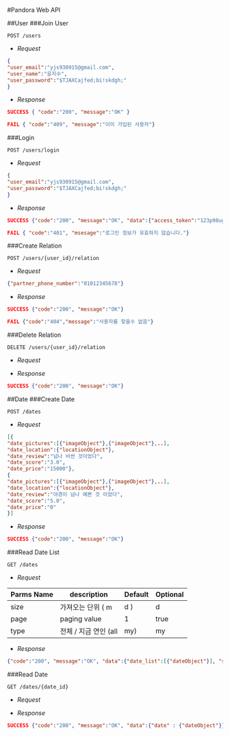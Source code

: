 #Pandora Web API

##User
###Join User
```http
POST /users
```
* _Request_

```json
{
"user_email":"yjs930915@gmail.com",
"user_name":"윤지수",
"user_password":"$TJAXCajfed;bi!skdgh;"
}
```

* _Response_

```json
SUCCESS { "code":"200", "message":"OK" } 
```
```json
FAIL { "code":"409", "message":"이미 가입된 사용자"}
```

###Login
```http
POST /users/login
```

* _Request_

```json
{
"user_email":"yjs930915@gmail.com",
"user_password":"$TJAXCajfed;bi!skdgh;"
}
```

* _Response_

```json
SUCCESS {"code":"200", "message":"OK", "data":{"access_token":"123p98ug/6@7sdfoibass"}}
```

```json
FAIL { "code":"401", "msesage":"로그인 정보가 유효하지 않습니다."}
```

###Create Relation
```http
POST /users/{user_id}/relation
```

* _Request_

```json
{"partner_phone_number":"01012345678"}
```

* _Response_

```json
SUCCESS {"code":"200", "message":"OK"}
```

```json
FAIL {"code":"404","message":"사용자를 찾을수 없음"}
```

###Delete Relation
```http
DELETE /users/{user_id}/relation
```

* _Request_


* _Response_

```json
SUCCESS {"code":"200", "message":"OK"}
```

##Date
###Create Date
```http
POST /dates
```

* _Request_

```json
[{
"date_pictures":[{"imageObject"},{"imageObject"},..],
"date_location":{"locationObject"},
"date_review":"넘나 비싼 것이었다",
"date_score":"3.0",
"date_price":"15000"},
{
"date_pictures":[{"imageObject"},{"imageObject"},..],
"date_location":{"locationObject"},
"date_review":"야경이 넘나 예쁜 것 이었다",
"date_score":"5.0",
"date_price":"0"
}]
```

* _Response_

```json
SUCCESS {"code":"200", "message":"OK"}
```

###Read Date List
```http
GET /dates
```

* _Request_

Parms Name    | description               |  Default | Optional |
------------- | ------------------------- | -------- | -------- |
size          | 가져오는 단위 ( m | d )      |     d    | true     |
page          | paging value             |     1    | true     |
type          | 전체 / 지금 연인 (all | my)  |   my     | true     |

* _Response_ 

```json
{"code":"200", "message":"OK", "data":{"date_list":[{"dateObject"}], "size":{"number of dateObject"}}}
```

###Read Date
```http
GET /dates/{date_id}
```

* _Request_


* _Response_

```json
SUCCESS {"code":"200", "message":"OK", "data":{"date" : {"dateObject"}}}
```
